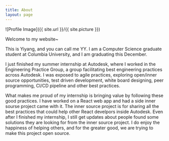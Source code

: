 ```yaml
---
title: About
layout: page
---
```

![Profile Image]({{ site.url }}/{{ site.picture }})


<p>Welcome to my website~ </p>

<p>This is Yiyang, and you can call me YY. I am a Computer Science graduate student at Columbia University, and I am graduating this December. </p>

<p>I just finished my summer internship at Autodesk, where I worked in the Engineering Practice Group, a group facilitating best engineering practices across Autodesk. I was exposed to agile practices, exploring open/inner source opportunities, test driven development, white board designing, peer programming, CI/CD pipeline and other best practices.</p>

<p>What makes me proud of my internship is bringing value by following these good practices. I have worked on a React web app and had a side inner sourse project came with it. The inner source project is for sharing all the best practices that could help other React develpors inside Autodesk. Even after I finished my internship, I still get updates about people found some solutions they are looking for from the inner source project. I do enjoy the happiness of helping others, and for the greater good, we are trying to make this project open source. </p>
